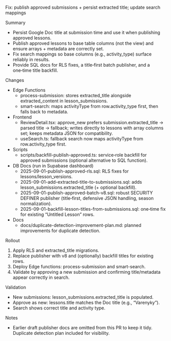 Fix: publish approved submissions + persist extracted title; update search mappings

Summary
- Persist Google Doc title at submission time and use it when publishing approved lessons.
- Publish approved lessons to base table columns (not the view) and ensure arrays + metadata are correctly set.
- Fix search mappings so base columns (e.g., activity_type) surface reliably in results.
- Provide SQL docs for RLS fixes, a title‑first batch publisher, and a one‑time title backfill.

Changes
- Edge Functions
  - process-submission: stores extracted_title alongside extracted_content in lesson_submissions.
  - smart-search: maps activityType from row.activity_type first, then falls back to metadata.
- Frontend
  - ReviewDetail.tsx: approve_new prefers submission.extracted_title → parsed title → fallback; writes directly to lessons with array columns set; keeps metadata JSON for compatibility.
  - useSearch.ts: fallback search now maps activityType from row.activity_type first.
- Scripts
  - scripts/backfill-publish-approved.ts: service‑role backfill for approved submissions (optional alternative to SQL function).
- DB Docs (run in Supabase dashboard)
  - 2025-09-01-publish-approved-rls.sql: RLS fixes for lessons/lesson_versions.
  - 2025-09-01-add-extracted-title-to-submissions.sql: adds lesson_submissions.extracted_title (+ optional backfill).
  - 2025-09-01-publish-approved-batch-v8.sql: robust SECURITY DEFINER publisher (title‑first, defensive JSON handling, season normalization).
  - 2025-09-01-backfill-lesson-titles-from-submissions.sql: one‑time fix for existing “Untitled Lesson” rows.
- Docs
  - docs/duplicate-detection-improvement-plan.md: planned improvements for duplicate detection.

Rollout
1) Apply RLS and extracted_title migrations.
2) Replace publisher with v8 and (optionally) backfill titles for existing rows.
3) Deploy Edge functions: process-submission and smart-search.
4) Validate by approving a new submission and confirming title/metadata appear correctly in search.

Validation
- New submissions: lesson_submissions.extracted_title is populated.
- Approve as new: lessons.title matches the Doc title (e.g., “Varenyky”).
- Search shows correct title and activity type.

Notes
- Earlier draft publisher docs are omitted from this PR to keep it tidy. Duplicate detection plan included for visibility.

